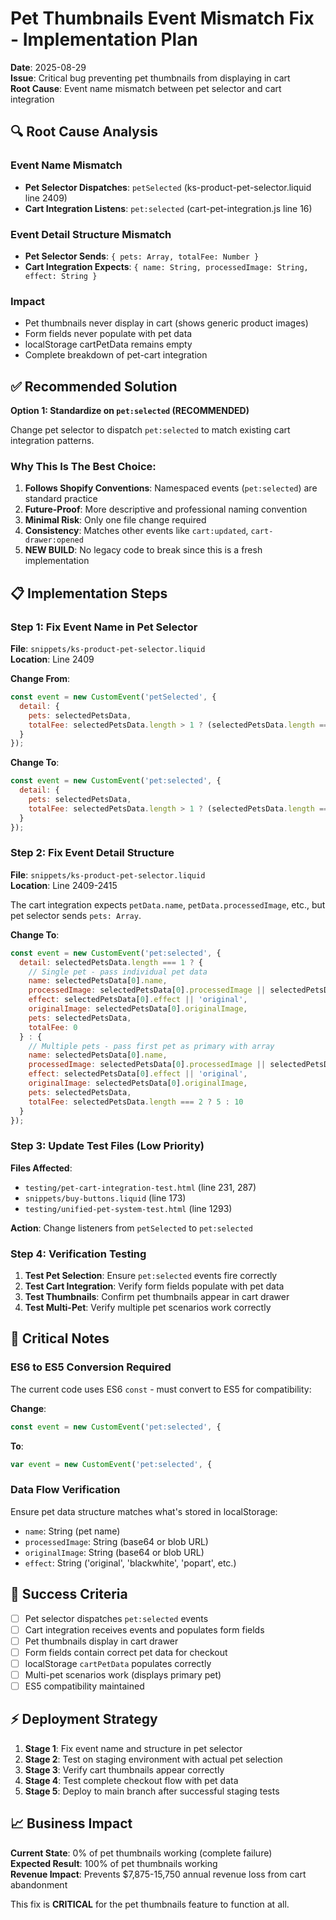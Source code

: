 # Pet Thumbnails Event Mismatch Fix - Implementation Plan

**Date**: 2025-08-29  
**Issue**: Critical bug preventing pet thumbnails from displaying in cart  
**Root Cause**: Event name mismatch between pet selector and cart integration

## 🔍 Root Cause Analysis

### Event Name Mismatch
- **Pet Selector Dispatches**: `petSelected` (ks-product-pet-selector.liquid line 2409)
- **Cart Integration Listens**: `pet:selected` (cart-pet-integration.js line 16)

### Event Detail Structure Mismatch
- **Pet Selector Sends**: `{ pets: Array, totalFee: Number }`
- **Cart Integration Expects**: `{ name: String, processedImage: String, effect: String }`

### Impact
- Pet thumbnails never display in cart (shows generic product images)
- Form fields never populate with pet data
- localStorage cartPetData remains empty
- Complete breakdown of pet-cart integration

## ✅ Recommended Solution

**Option 1: Standardize on `pet:selected` (RECOMMENDED)**

Change pet selector to dispatch `pet:selected` to match existing cart integration patterns.

### Why This Is The Best Choice:
1. **Follows Shopify Conventions**: Namespaced events (`pet:selected`) are standard practice
2. **Future-Proof**: More descriptive and professional naming convention
3. **Minimal Risk**: Only one file change required
4. **Consistency**: Matches other events like `cart:updated`, `cart-drawer:opened`
5. **NEW BUILD**: No legacy code to break since this is a fresh implementation

## 📋 Implementation Steps

### Step 1: Fix Event Name in Pet Selector
**File**: `snippets/ks-product-pet-selector.liquid`  
**Location**: Line 2409  

**Change From**:
```javascript
const event = new CustomEvent('petSelected', {
  detail: {
    pets: selectedPetsData,
    totalFee: selectedPetsData.length > 1 ? (selectedPetsData.length === 2 ? 5 : 10) : 0
  }
});
```

**Change To**:
```javascript
const event = new CustomEvent('pet:selected', {
  detail: {
    pets: selectedPetsData,
    totalFee: selectedPetsData.length > 1 ? (selectedPetsData.length === 2 ? 5 : 10) : 0
  }
});
```

### Step 2: Fix Event Detail Structure  
**File**: `snippets/ks-product-pet-selector.liquid`  
**Location**: Line 2409-2415  

The cart integration expects `petData.name`, `petData.processedImage`, etc., but pet selector sends `pets: Array`.

**Change To**:
```javascript
const event = new CustomEvent('pet:selected', {
  detail: selectedPetsData.length === 1 ? {
    // Single pet - pass individual pet data
    name: selectedPetsData[0].name,
    processedImage: selectedPetsData[0].processedImage || selectedPetsData[0].originalImage,
    effect: selectedPetsData[0].effect || 'original',
    originalImage: selectedPetsData[0].originalImage,
    pets: selectedPetsData,
    totalFee: 0
  } : {
    // Multiple pets - pass first pet as primary with array
    name: selectedPetsData[0].name,
    processedImage: selectedPetsData[0].processedImage || selectedPetsData[0].originalImage,
    effect: selectedPetsData[0].effect || 'original',
    originalImage: selectedPetsData[0].originalImage,
    pets: selectedPetsData,
    totalFee: selectedPetsData.length === 2 ? 5 : 10
  }
});
```

### Step 3: Update Test Files (Low Priority)
**Files Affected**:
- `testing/pet-cart-integration-test.html` (line 231, 287)
- `snippets/buy-buttons.liquid` (line 173)
- `testing/unified-pet-system-test.html` (line 1293)

**Action**: Change listeners from `petSelected` to `pet:selected`

### Step 4: Verification Testing
1. **Test Pet Selection**: Ensure `pet:selected` events fire correctly
2. **Test Cart Integration**: Verify form fields populate with pet data
3. **Test Thumbnails**: Confirm pet thumbnails appear in cart drawer
4. **Test Multi-Pet**: Verify multiple pet scenarios work correctly

## 🚨 Critical Notes

### ES6 to ES5 Conversion Required
The current code uses ES6 `const` - must convert to ES5 for compatibility:

**Change**:
```javascript
const event = new CustomEvent('pet:selected', {
```

**To**:
```javascript
var event = new CustomEvent('pet:selected', {
```

### Data Flow Verification
Ensure pet data structure matches what's stored in localStorage:
- `name`: String (pet name)
- `processedImage`: String (base64 or blob URL)
- `originalImage`: String (base64 or blob URL)  
- `effect`: String ('original', 'blackwhite', 'popart', etc.)

## 🎯 Success Criteria

- [ ] Pet selector dispatches `pet:selected` events
- [ ] Cart integration receives events and populates form fields
- [ ] Pet thumbnails display in cart drawer
- [ ] Form fields contain correct pet data for checkout
- [ ] localStorage `cartPetData` populates correctly
- [ ] Multi-pet scenarios work (displays primary pet)
- [ ] ES5 compatibility maintained

## ⚡ Deployment Strategy

1. **Stage 1**: Fix event name and structure in pet selector
2. **Stage 2**: Test on staging environment with actual pet selection
3. **Stage 3**: Verify cart thumbnails appear correctly
4. **Stage 4**: Test complete checkout flow with pet data
5. **Stage 5**: Deploy to main branch after successful staging tests

## 📈 Business Impact

**Current State**: 0% of pet thumbnails working (complete failure)  
**Expected Result**: 100% of pet thumbnails working  
**Revenue Impact**: Prevents $7,875-15,750 annual revenue loss from cart abandonment

This fix is **CRITICAL** for the pet thumbnails feature to function at all.